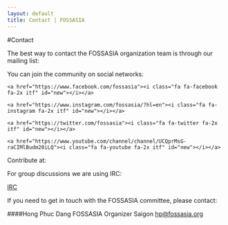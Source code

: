```yaml
---
layout: default
title: Contact | FOSSASIA
---
```


#Contact

The best way to contact the FOSSASIA organization team is through our mailing list:

<a href="http://groups.google.com/group/fossasia"><i class="fa fa-users fa-2x" id="new" style="color:#000"></i></a>

You can join the community on social networks:

<div class="di">
  <p>
    <a href="https://plus.google.com/u/0/108920596016838318216"><i class="fa fa-google-plus fa-2x itf" id="new"></i></a>

    <a href="https://www.facebook.com/fossasia"><i class="fa fa-facebook fa-2x itf" id="new"></i></a>

    <a href="https://www.instagram.com/fossasia/?hl=en"><i class="fa fa-instagram fa-2x itf" id="new"></i></a>

    <a href="https://twitter.com/fossasia"><i class="fa fa-twitter fa-2x itf" id="new"></i></a>

    <a href="https://www.youtube.com/channel/channel/UCQprMsG-raCIMlBudm20iLQ"><i class="fa fa-youtube fa-2x itf" id="new"></i></a>
  </p>

</div>
Contribute at: 

<a href="https://github.com/fossasia"><i class="fa fa-github fa-2x dif" style="color:#000;" id="new"></i></a>

For group discussions we are using IRC:

[IRC](irc://irc.freenode.net/fossasia)

If you need to get in touch with the FOSSASIA committee, please contact:

####Hong Phuc Dang
FOSSASIA Organizer Saigon
[hp@fossasia.org](mailto:hp@fossasia.org)

